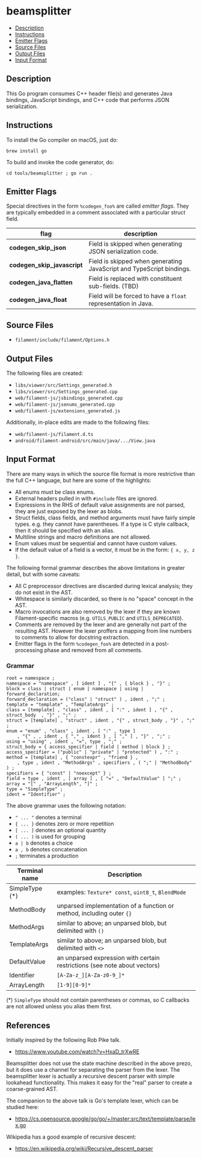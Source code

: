 # beamsplitter

- [Description](#description)
- [Instructions](#instructions)
- [Emitter Flags](#emitter-flags)
- [Source Files](#source-files)
- [Output Files](#output-files)
- [Input Format](#input-format)

## Description

This Go program consumes C++ header file(s) and generates Java bindings, JavaScript bindings, and
C++ code that performs JSON serialization.

## Instructions

To install the Go compiler on macOS, just do:

    brew install go

To build and invoke the code generator, do:

    cd tools/beamsplitter ; go run .

## Emitter Flags

Special directives in the form `%codegen_foo%` are called *emitter flags*. They are typically
embedded in a comment associated with a particular struct field.

flag                        | description
--------------------------- | ----
**codegen_skip_json**       | Field is skipped when generating JSON serialization code.
**codegen_skip_javascript** | Field is skipped when generating JavaScript and TypeScript bindings.
**codegen_java_flatten**    | Field is replaced with constituent sub-fields. (TBD)
**codegen_java_float**      | Field will be forced to have a `float` representation in Java.

## Source Files

- `filament/include/filament/Options.h`

## Output Files

 The following files are created:

- `libs/viewer/src/Settings_generated.h`
- `libs/viewer/src/Settings_generated.cpp`
- `web/filament-js/jsbindings_generated.cpp`
- `web/filament-js/jsenums_generated.cpp`
- `web/filament-js/extensions_generated.js`

Additionally, in-place edits are made to the following files:

- `web/filament-js/filament.d.ts`
- `android/filament-android/src/main/java/.../View.java`

## Input Format

There are many ways in which the source file format is more restrictive than the full C++
language, but here are some of the highlights:

- All enums must be class enums.
- External headers pulled in with `#include` files are ignored.
- Expressions in the RHS of default value assignments are not parsed, they are just exposed by
  the lexer as blobs.
- Struct fields, class fields, and method arguments must have fairly simple types. e.g. they cannot
  have parentheses. If a type is C style callback, then it should be specified with an alias.
- Multiline strings and macro definitions are not allowed.
- Enum values must be sequential and cannot have custom values.
- If the default value of a field is a vector, it must be in the form: `{ x, y, z }`.

The following formal grammar describes the above limitations in greater detail, but with some
caveats:

- All C preprocessor directives are discarded during lexical analysis; they do not exist in the AST.
- Whitespace is similarly discarded, so there is no "space" concept in the AST.
- Macro invocations are also removed by the lexer if they are known Filament-specific macros (e.g.
  `UTILS_PUBLIC` and `UTILS_DEPRECATED`).
- Comments are removed by the lexer and are generally not part of the resulting AST. However
  the lexer proffers a mapping from line numbers to comments to allow for docstring extraction.
- Emitter flags in the form `%codegen_foo%` are detected in a post-processing phase and removed from
  all comments.

### Grammar

```eBNF
root = namespace ;
namespace = "namespace" , [ ident ] , "{" , { block } , "}" ;
block = class | struct | enum | namespace | using | forward_declaration;
forward_declaration = ("class" | "struct" ) , ident , ";" ;
template = "template" , "TemplateArgs" ;
class = [template] , "class" , ident , [ ":" , ident ] , "{" , struct_body  , "}" , ";" ;
struct = [template] , "struct" , ident , "{" , struct_body , "}" , ";" ;
enum = "enum" , "class" , ident , [ ":" , type ]
    , "{" , , ident , { "," , ident } , [ "," ] , "}" , ";" ;
using = "using" , ident , "=", type , ";" ;
struct_body = { access_specifier | field | method | block } ;
access_specifier = ("public" | "private" | "protected" ) , ":" ;
method = [template] , { "constexpr" , "friend } ,
    , type , ident , "MethodArgs" , specifiers , ( ";" | "MethodBody" ) ;
specifiers = { "const" | "noexcept" } ;
field = type , ident , [ array ] , [ "=" , "DefaultValue" ] ";" ;
array = "[" , "ArrayLength", "]" ;
type = "SimpleType" ;
ident = "Identifier" ;
```
The above grammar uses the following notation:
- `" ... "` denotes a terminal
- `{ ... }` denotes zero or more repetition
- `[ ... ]` denotes an optional quantity
- `( ... )` is used for grouping
- `a | b` denotes a choice
- `a , b` denotes concatenation
- `;` terminates a production

Terminal name               | Description
--------------------------- | ----
SimpleType (*)              | examples: `Texture* const`, `uint8_t`, `BlendMode`
MethodBody                  | unparsed implementation of a function or method, including outer `{}`
MethodArgs                  | similar to above; an unparsed blob, but delimited with `()`
TemplateArgs                | similar to above; an unparsed blob, but delimited with `<>`
DefaultValue                | an unparsed expression with certain restrictions (see note about vectors)
Identifier                  | `[A-Za-z_][A-Za-z0-9_]*`
ArrayLength                 | `[1-9][0-9]*`

(*) `SimpleType` should not contain parentheses or commas, so C callbacks are not allowed unless
you alias them first.

## References

Initially inspired by the following Rob Pike talk.
- https://www.youtube.com/watch?v=HxaD_trXwRE

Beamsplitter does not use the state machine described in the above prezo, but it does use a channel
for separating the parser from the lexer. The beamsplitter lexer is actually a recursive descent
parser with simple lookahead functionality. This makes it easy for the "real" parser to create a
coarse-grained AST.

The companion to the above talk is Go's template lexer, which can be studied here:
- https://cs.opensource.google/go/go/+/master:src/text/template/parse/lex.go

Wikipedia has a good example of recursive descent:
- https://en.wikipedia.org/wiki/Recursive_descent_parser
